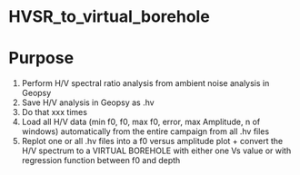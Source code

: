 # HVSR_to_virtual_borehole

# Purpose 

1. Perform H/V spectral ratio analysis from ambient noise analysis in Geopsy
2. Save H/V analysis in Geopsy as .hv
3. Do that xxx times
4. Load all H/V data (min f0, f0, max f0, error, max Amplitude, n of windows) automatically from the entire campaign from all .hv files
5. Replot one or all .hv files into a f0 versus amplitude plot + convert the H/V spectrum to a VIRTUAL BOREHOLE with either one Vs value or with regression function between f0 and depth

